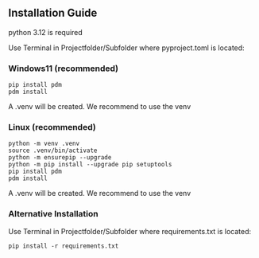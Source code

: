 ## Installation Guide
python 3.12 is required

Use Terminal in Projectfolder/Subfolder where pyproject.toml is located:


### Windows11 (recommended)
```code
pip install pdm 
pdm install 
```
A .venv will be created. We recommend to use the venv
### Linux (recommended)
```code
python -m venv .venv
source .venv/bin/activate
python -m ensurepip --upgrade
python -m pip install --upgrade pip setuptools
pip install pdm
pdm install
```
A .venv will be created. We recommend to use the venv

### Alternative Installation
Use Terminal in Projectfolder/Subfolder where requirements.txt is located:
```code 
pip install -r requirements.txt
```